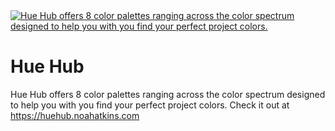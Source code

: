   <a href="https://huehub.noahatkins.com">
    <img 
    max-width="600px"
    alt="Hue Hub offers 8 color palettes ranging across the color spectrum designed to help you with you find your perfect project colors. "
     src="https://github.com/noahatkins/color-bank/blob/main/public/huehub.png">
  </a>

# Hue Hub
Hue Hub offers 8 color palettes ranging across the color spectrum designed to help you with you find your perfect project colors. 
Check it out at https://huehub.noahatkins.com
